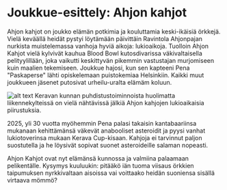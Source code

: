 # Joukkue-esittely: Ahjon kahjot

Ahjon kahjot on joukko elämän potkimia ja kouluttamia keski-ikäisiä örkkejä. Vielä keväällä heidät pystyi löytämään päivittäin Ravintola Ahjonpajan nurkista muistelemassa vanhoja hyviä aikoja: lukioaikoja. Tuolloin Ahjon Kahjot vielä kylvivät kauhua Blood Bowl kutosdivarissa väkivaltaisella pelityylillään, joka vaikutti keskittyvän pikemmin vastustajan murjomiseen kuin maalien tekemiseen. Joukkue hajosi, kun sen kapteeni Pena "Paskaperse" lähti opiskelemaan puistokemiaa Helsinkiin. Kaikki muut joukkueen jäsenet putosivat urheilu-uralta elämäm koluun.

![alt text](/siteTexts/blogEntries/17/image.png)
Keravan kunnan puhdistustoiminnoista huolimatta liikennekylteissä on vielä nähtävissä jälkiä Ahjon kahjojen lukioaikaisia piirustuksia.

2025, yli 30 vuotta myöhemmin Pena palasi takaisin kantabaariinsa mukanaan kehittämänsä väkevät anabooliset asteroidit ja pyysi vanhat lukiotoverinsa mukaan Kerava Cup-kisaan. Kahjoja ei tarvinnut paljon suostutella ja he löysivät sopivat suonet asteroideille salaman nopeasti.

Ahjon Kahjot ovat nyt elämänsä kunnossa ja valmiina palaamaan pelikentälle. Kysymys kuuluukin: pitääkö iän tuoma viisaus örkkien taipumuksen nyrkkivaltaan aisoissa vai voittaako heidän suoniensa sisällä virtaava mömmö?